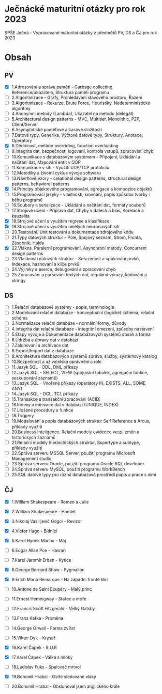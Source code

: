 # Ječnácké maturitní otázky pro rok 2023
SPŠE Ječná - Vypracované maturitní otázky z předmětů PV, DS a ČJ pro rok 2023

# Obsah

## PV

- [x] 1.Adresování a správa paměti - Garbage collecting, Reference/ukazatele, Struktura paměti programu
- [ ] 2.Algoritmizace - Grafy, Prohlédávání stavového prostoru, Řazení
- [ ] 3.Algoritmizace - Rekurze, Brute Force, Heuristiky, Nedeterministické algoritmy
- [ ] 4.Anonymní metody (Lambda), Ukazatel na metodu (delegát)
- [ ] 5.Architectural design patterns - MVC, Multitier, Monolithic, P2P, Client/Server
- [ ] 6.Asymptotické paměťové a časové složitosti
- [ ] 7.Datové typy, Generika, Výčtové datové typy, Struktury, Anotace, Operátory
- [x] 8.Dědičnost, method overriding, function overloading
- [ ] 9.Integrita dat, bezpečnost, logování, kontrola vstupů, zpracování chyb
- [ ] 10.Komunikace s databázovým systémem - Připojení, Ukládání a načítání dat, Mapování entit v OOP
- [ ] 11.Komunikace v síti - Využití UDP/TCP protokolu
- [ ] 12.Metodiky a životní cyklus vývoje softwaru
- [ ] 13.Návrhové vzory - creational design patterns, structural design patterns, behavioral patterns
- [x] 14.Principy objektového programování, agregace a kompozice objektů
- [ ] 15.Programovací jazyky - vlastnosti, srovnání, popis způsobu tvorby i běhu programů
- [ ] 16.Soubory a serializace - Ukládání a načítání dat, formáty souborů
- [ ] 17.Strojové učení - Příprava dat, Chyby v datech a bias, Korelace a kauzalita
- [x] 18.Strojové učení s využitím regrese a klasifikace
- [x] 19.Strojové učení s využitím umělých neuronových sítí
- [ ] 20.Testování, Unit testování a dokumentace zdrojového kódu
- [ ] 21.Typy datových struktur - Pole, Spojový seznam, Strom, Fronta, Zásobník, Halda
- [x] 22.Vlákna, Paralerní programování, Asynchroní metody, Concurrent design patterns
- [ ] 23.Vlastnosti datových struktur - Seřazenost a opakování prvků, Indexace, hashování a klíče prvků
- [ ] 24.Výjimky a aserce, debugování a zpracování chyb
- [ ] 25.Zpracování a parsování textých dat, regulární výrazy, kódování a stringy

## DS

- [ ] 1.Relační databázové systémy - popis, terminologie
- [ ] 2.Modelování relační databáze - konceptuální (logické) schéma, relační schéma
- [ ] 3.Normalizace relační databáze - normální formy, důvody
- [ ] 4.Integrita dat relační databáze - integritní omezení, způsoby nastavení
- [ ] 5.Etapy vývoje a Dokumentace databázových systémů obsah a forma
- [ ] 6.Údržba a úpravy dat v databázi
- [ ] 7.Zálohování a archivace dat
- [ ] 8.Export/Import dat z databáze
- [ ] 9.Architektura databázových systémů správa, služby, systémový katalog
- [ ] 10.Bezpečnost a uživatelská oprávnění a role
- [ ] 11.Jazyk SQL - DDL, DML příkazy
- [ ] 12.Jazyk SQL - SELECT, VIEW (spojování tabulek, agregační funkce, seskupování záznamů)
- [ ] 13.Jazyk SQL - Vnořené příkazy (operátory IN, EXISTS, ALL, SOME, ANY)
- [ ] 14.Jazyk SQL - DCL, TCL příkazy
- [ ] 15.Transakce a transakční zpracování (ACID)
- [ ] 16.Indexy a indexace dat v databázi (UNIQUE, INDEX)
- [ ] 17.Uložené procedury a funkce
- [ ] 18.Triggery
- [ ] 19.Modelování a popis databázových struktur Self Reference a Arcus, příklady využití
- [ ] 20.Business Inteligence. Relační modely evidence verzí, změn a historických záznamů
- [ ] 21.Relační modely hierarchických struktur, Supertype a subtype, příklady využití
- [ ] 22.Správa serveru MSSQL Server, použití programu Microsoft Management studio
- [ ] 23.Správa serveru Oracle, použití programu Oracle SQL developer
- [ ] 24.Správa serveru MySQL, použití programu WorkBench
- [ ] 25.SQL datové typy pro různá databázová prostředí popis a práce s nimi

## ČJ
- [x] 1.William Shakespeare - Romeo a Julie
- [x] 2.William Shakespeare - Hamlet
- [x] 3.Nikolaj Vasilijevič Gogol - Revizor
- [x] 4.Victor Hugo - Bídníci
- [x] 5.Karel Hynek Mácha - Máj
- [ ] 6.Edgar Allan Poe - Havran
- [ ] 7.Karel Jaromír Erben - Kytice
- [x] 8.George Bernard Shaw - Pygmalion
- [x] 9.Erich Maria Remarque - Na západní frontě klid
- [ ] 10.Antone de Saint Exupéry - Malý princ 
- [ ] 11.Ernest Hemnigway - Stařec a moře 
- [ ] 12.Francis Scott Fitzgerald - Velký Gatsby
- [ ] 13.Franz Kafka - Proměna
- [ ] 14.George Orwell - Farma zvířat
- [ ] 15.Viktor Dyk - Krysař
- [x] 16.Karel Čapek - R.U.R
- [x] 17.Karel Čapek - Válka s mloky
- [ ] 18.Ladislav Fuks - Spalovač mrtvol
- [x] 19.Bohumil Hrabal - Ostře sledované vlaky
- [ ] 20.Bohumil Hrabal - Obsluhoval jsem anglického krále

